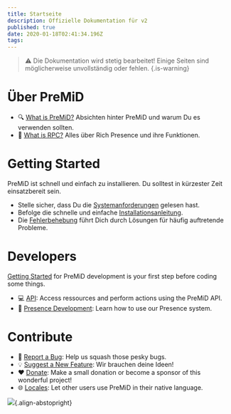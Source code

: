 ```yaml
---
title: Startseite
description: Offizielle Dokumentation für v2
published: true
date: 2020-01-18T02:41:34.196Z
tags: 
---
```


> :warning: Die Dokumentation wird stetig bearbeitet! Einige Seiten sind möglicherweise unvollständig oder fehlen.
{.is-warning}

# Über PreMiD
- :mag: [What is PreMiD?](/about) Absichten hinter PreMiD und warum Du es verwenden sollten.
- :link: [What is RPC?](https://discordapp.com/rich-presence) Alles über Rich Presence und ihre Funktionen.

# Getting Started

PreMiD ist schnell und einfach zu installieren. Du solltest in kürzester Zeit einsatzbereit sein.

- Stelle sicher, dass Du die [Systemanforderungen](/install/requirements) gelesen hast.
- Befolge die schnelle und einfache [Installationsanleitung](/install).
- Die [Fehlerbehebung](/troubleshooting) führt Dich durch Lösungen für häufig auftretende Probleme.

# Developers

[Getting Started](/dev) for PreMiD development is your first step before coding some things.

- :computer: [API](/dev/api): Access ressources and perform actions using the PreMiD API.
- :wrench: [Presence Development](/dev/presence): Learn how to use our Presence system.

# Contribute
- :bug: [Report a Bug](https://github.com/PreMiD): Help us squash those pesky bugs.
- :bulb: [Suggest a New Feature](https://discord.gg/premid): Wir brauchen deine Ideen!
- :heart: [Donate](https://www.patreon.com/Timeraa): Make a small donation or become a sponsor of this wonderful project!
- :globe_with_meridians: [Locales](https://translate.premid.app): Let other users use PreMiD in their native language.

![](https://beta.premid.app/img/logo.2b414dc2.gif){.align-abstopright}